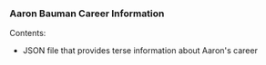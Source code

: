 ### Aaron Bauman Career Information

Contents:
* JSON file that provides terse information about Aaron's career
